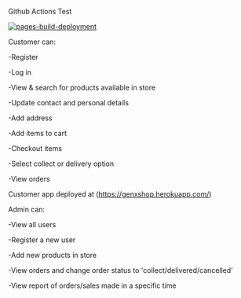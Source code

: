 
Github Actions Test

[![pages-build-deployment](https://github.com/2Nonku123/generator_app/actions/workflows/pages/pages-build-deployment/badge.svg)](https://github.com/2Nonku123/generator_app/actions/workflows/pages/pages-build-deployment)

Customer can:

-Register

-Log in

-View & search for products available in store

-Update contact and personal details

-Add address

-Add items to cart

-Checkout items

-Select collect or delivery option

-View orders

Customer app deployed at (https://genxshop.herokuapp.com/)

Admin can:

-View all users

-Register a new user

-Add new products in store

-View orders and change order status to 'collect/delivered/cancelled'

-View report of orders/sales made in a specific time



